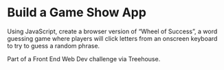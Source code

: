 # Build a Game Show App

Using JavaScript, create a browser version of “Wheel of Success”, a word guessing game where players will click letters from an onscreen keyboard to try to guess a random phrase.

Part of a Front End Web Dev challenge via Treehouse.
